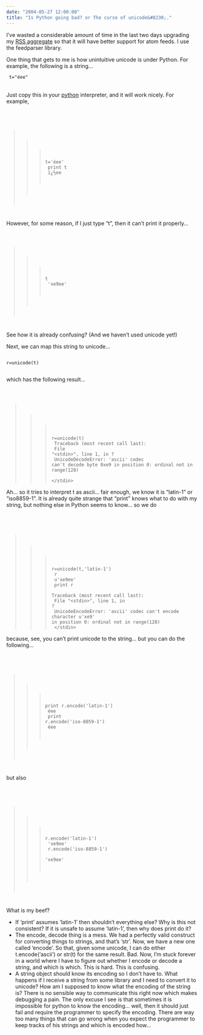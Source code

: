 ```yaml
---
date: "2004-05-27 12:00:00"
title: "Is Python going bad? or The curse of unicode&#8230;."
---
```




I&rsquo;ve wasted a considerable amount of time in the last two days upgrading my [RSS aggregate](https://lemire.me/lemire.html) so that it will have better support for atom feeds. I use the feedparser library.

One thing that gets to me is how unintuitive unicode is under Python. For example, the following is a string&hellip;<br/>
<code><br/>
t="éee"<br/>
</code><br/>
Just copy this in your [python](https://www.python.org/) interpreter, and it will work nicely. For example,

<code><br/>
>>> t='éee'<br/>
>>> print t<br/>
ï¿½ee<br/>
</code>

However, for some reason, if I just type &ldquo;t&rdquo;, then it can&rsquo;t print it properly&hellip;<br/>
<code><br/>
>>> t<br/>
'xe9ee'<br/>
</code>

See how it is already confusing? (And we haven&rsquo;t used unicode yet!)

Next, we can map this string to unicode&hellip;<br/>
<code><br/>
r=unicode(t)<br/>
</code>

which has the following result&hellip;<br/>
<code><br/>
>>> r=unicode(t)<br/>
Traceback (most recent call last):<br/>
File "&lt;stdin&gt;", line 1, in ?<br/>
UnicodeDecodeError: 'ascii' codec can't decode byte 0xe9 in position 0: ordinal not in range(128)<br/>
&lt;/stdin&gt;</code>

Ah&hellip; so it tries to interpret t as ascii&hellip; fair enough, we know it is &ldquo;latin-1&rdquo; or &ldquo;iso8859-1&rdquo;. It is already quite strange that &ldquo;print&rdquo; knows what to do with my string, but nothing else in Python seems to know&hellip; so we do

<code><br/>
>>> r=unicode(t,'latin-1')<br/>
>>> r<br/>
u'xe9ee'<br/>
>>> print r<br/>
Traceback (most recent call last):<br/>
File "&lt;stdin&gt;", line 1, in ?<br/>
UnicodeEncodeError: 'ascii' codec can't encode character u'xe9' in position 0: ordinal not in range(128)<br/>
&lt;/stdin&gt;</code>

because, see, you can&rsquo;t print unicode to the string&hellip; but you can do the following&hellip;

<code><br/>
>>> print r.encode('latin-1')<br/>
éee<br/>
>>> print r.encode('iso-8859-1')<br/>
éee<br/>
</code>

but also

<code><br/>
>>> r.encode('latin-1')<br/>
'xe9ee'<br/>
>>> r.encode('iso-8859-1')<br/>
'xe9ee'<br/>
</code>

What is my beef?

- If &lsquo;print&rsquo; assumes &lsquo;latin-1&rsquo; then shouldn&rsquo;t everything else? Why is this not consistent? If it is unsafe to assume &lsquo;latin-1&rsquo;, then why does print do it?
- The encode, decode thing is a mess. We had a perfectly valid construct for converting things to strings, and that&rsquo;s &lsquo;str&rsquo;. Now, we have a new one called &lsquo;encode&rsquo;. So that, given some unicode, I can do either t.encode(&lsquo;ascii&rsquo;) or str(t) for the same result. Bad. Now, I&rsquo;m stuck forever in a world where I have to figure out whether I encode or decode a string, and which is which. This is hard. This is confusing.
- A string object should know its encoding so I don&rsquo;t have to. What happens if I receive a string from some library and I need to convert it to unicode? How am I supposed to know what the encoding of the string is? There is no sensible way to communicate this right now which makes debugging a pain. The only excuse I see is that sometimes it is impossible for python to know the encoding&hellip; well, then it should just fail and require the programmer to specify the encoding. There are way too many things that can go wrong when you expect the programmer to keep tracks of his strings and which is encoded how&hellip;


